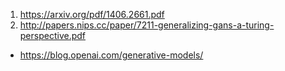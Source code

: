1. https://arxiv.org/pdf/1406.2661.pdf
2. http://papers.nips.cc/paper/7211-generalizing-gans-a-turing-perspective.pdf 
- https://blog.openai.com/generative-models/ 
